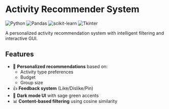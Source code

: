 # Activity Recommender System

![Python](https://img.shields.io/badge/Python-3.8%2B-blue)
![Pandas](https://img.shields.io/badge/Pandas-1.3%2B-orange)
![scikit-learn](https://img.shields.io/badge/scikit--learn-0.24%2B-yellowgreen)
![Tkinter](https://img.shields.io/badge/GUI-Tkinter-success)

A personalized activity recommendation system with intelligent filtering and interactive GUI.

## Features

- 🎯 **Personalized recommendations** based on:
  - Activity type preferences
  - Budget
  - Group size
- 👍 **Feedback system** (Like/Dislike/Pin)
- 🌙 **Dark mode UI** with sage green accents
- 📊 **Content-based filtering** using cosine similarity
